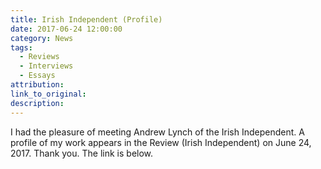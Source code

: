 ```yaml
---
title: Irish Independent (Profile)
date: 2017-06-24 12:00:00
category: News
tags:
  - Reviews
  - Interviews
  - Essays
attribution:
link_to_original:
description:
---
```



I had the pleasure of meeting Andrew Lynch of the Irish Independent. A profile of my work appears in the Review (Irish Independent) on June 24, 2017. Thank you. The link is below.